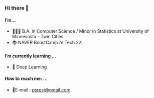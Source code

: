 ### Hi there 👋

#### I’m...  
* 👨🏻‍🎓 B.A. in Computer Science / Minor in Statistics at University of Minnesosta - Twin Cities  
* 📚 NAVER BoostCamp AI Tech 2기

#### I’m currently learning ...  
* 🧠 Deep Learning

#### How to reach me: ...  
* 📮E-mail : psrpsj@gmail.com
